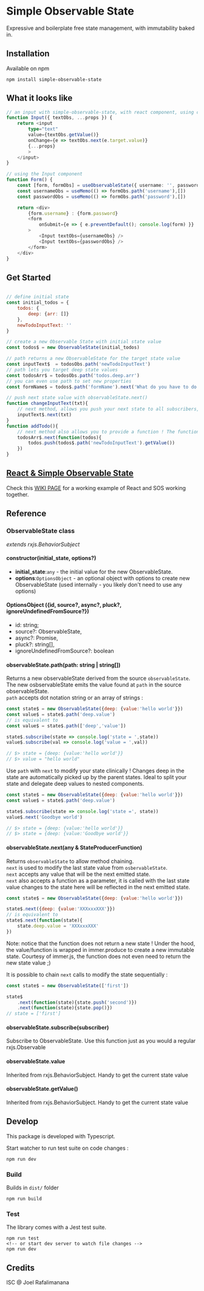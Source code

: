 # Simple Observable State
Expressive and boilerplate free state management, with immutability baked in.

## Installation

Available on npm 
```
npm install simple-observable-state
```

## What it looks like
```typescript
// an input with simple-observable-state, with react component, using custom hook useObservableState
function Input({ textObs, ...props }) {
    return <input
        type="text"
        value={textObs.getValue()}
        onChange={e => textObs.next(e.target.value)}
        {...props}
        >
    </input>
}

// using the Input component
function Form() {
    const [form, formObs] = useObservableState({ username: '', password: '' })
    const usernameObs = useMemo(() => formObs.path('username'),[])
    const passwordObs = useMemo(() => formObs.path('password'),[])

    return <div>
        {form.username} : {form.password}
        <form
            onSubmit={e => { e.preventDefault(); console.log(form) }}
        >
            <Input textObs={usernameObs} />
            <Input textObs={passwordObs} />
        </form>
    </div>
}

```

## Get Started

```javascript

// define initial state
const initial_todos = {
    todos: {
        deep: {arr: []}
    },
    newTodoInputText: ''
}

// create a new Observable State with initial state value
const todos$ = new ObservableState(initial_todos)

// path returns a new ObservableState for the target state value
const inputText$  = todosObs.path('newTodoInputText') 
// path lets you target deep state values
const todosArr$ = todosObs.path('todos.deep.arr')
// you can even use path to set new properties
const formName$ = todos$.path('formName').next('What do you have to do ?')

// push next state value with observableState.next()
function changeInputText(txt){
    // next method, allows you push your next state to all subscribers, just like a regular Subject
    inputText$.next(txt) 
}
function addTodo(){
    // next method also allows you to provide a function ! The function is given the current state, ready for you to change however needed
    todosArr$.next(function(todos){
        todos.push(todos$.path('newTodoInputText').getValue())
    })
}

```

## [React & Simple Observable State](https://github.com/inakikani/simple-observable-state/wiki/React-&-Simple-Observable-State)
Check this [WIKI PAGE](https://github.com/inakikani/simple-observable-state/wiki/React-&-Simple-Observable-State) for a working example of React and SOS working together.


## Reference

### ObservableState class

*extends rxjs.BehaviorSubject*

#### **constructor(initial_state, options?)**

- **initial_state**:`any` - the initial value for the new ObservableState. 
- **options**:`OptionsObject` - an optional object with options to create new ObservableState (used internally - you likely don't need to use any options)

#### **OptionsObject ({id, source?, async?, pluck?, ignoreUndefinedFromSource?})**
- id: string;
- source?: ObservableState<any>,
- async?: Promise<any>,
- pluck?: string[],
- ignoreUndefinedFromSource?: boolean

#### **observableState.path(path: string | string[])**
Returns a new observableState derived from the source `observableState`.  
The new osbservableState emits the value found at `path` in the source observableState.  
`path` accepts dot notation string or an array of strings :
```javascript
const state$ = new ObservableState({deep: {value:'hello world'}})
const value$ = state$.path('deep.value')
// is equivalent to 
const value$ = state$.path(['deep','value'])

state$.subscribe(state => console.log('state = ',state))
value$.subscribe(val => console.log('value = ',val))

// $> state = {deep: {value:'hello world'}}
// $> value = "hello world"
```

Use `path` with `next` to modify your state clinically ! Changes deep in the state are automatically picked up by the parent states. Ideal to split your state and delegate deep values to nested components.
```javascript
const state$ = new ObservableState({deep: {value:'hello world'}})
const value$ = state$.path('deep.value')

state$.subscribe(state => console.log('state =', state))
value$.next('Goodbye world')

// $> state = {deep: {value:'hello world'}}
// $> state = {deep: {value:'Goodbye world'}}

```
#### **observableState.next(any & StateProducerFunction)**
Returns `observableState` to allow method chaining.  
`next` is used to modify the last state value from `osbervableState`.  
`next` accepts any value that will be the next emitted state.   
`next` also accepts a function as a parameter, it is called with the last state value changes to the state here will be reflected in the next emitted state.

```javascript
const state$ = new ObservableState({deep: {value:'hello world'}})

state$.next({deep: {value:'XXXxxxXXX'}})
// is equivalent to 
state$.next(function(state){
    state.deep.value = 'XXXxxxXXX'
})

```

Note: notice that the function does not return a new state ! Under the hood, the value/function is wrapped in immer.produce to create a new immutable state.
Courtesy of immer.js, the function does not even need to return the new state value ;)

It is possible to chain `next` calls to modify the state sequentially :
```javascript
const state$ = new ObservableState(['first'])

state$
    .next(function(state){state.push('second')})
    .next(function(state){state.pop()})
// state = ['first']

```

#### **observableState.subscribe(subscriber)**
Subscribe to ObservableState. Use this function just as you would a regular rxjs.Observable
#### **observableState.value**
Inherited from rxjs.BehaviorSubject. Handy to get the current state value
#### **observableState.getValue()**
Inherited from rxjs.BehaviorSubject. Handy to get the current state value

## Develop
This package is developed with Typescript.

Start watcher to run test suite on code changes :
```
npm run dev
```

### Build
Builds in `dist/` folder
```
npm run build
```

### Test
The library comes with a Jest test suite.
```
npm run test
<!-- or start dev server to watch file changes -->
npm run dev
```

## Credits
ISC @ Joel Rafalimanana